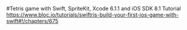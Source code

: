 #Tetris game with Swift, SpriteKit, Xcode 6.1.1 and iOS SDK 8.1
Tutorial https://www.bloc.io/tutorials/swiftris-build-your-first-ios-game-with-swift#!/chapters/675
